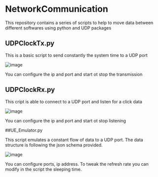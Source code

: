 # NetworkCommunication

This repository contains a series of scripts to help to move data between different softwares using python and UDP packages

## UDPClockTx.py

This is a basic script to send constantly the system time to a UDP port

![image](https://github.com/JuanObiJuan/NetworkCommunication/assets/1729541/39744ce0-fdf9-4a7d-8946-37ff6fe53be8)

You can configure the ip and port and start ot stop the transmission

## UDPClockRx.py

This cript is able to connect to a UDP port and listen for a click data

![image](https://github.com/JuanObiJuan/NetworkCommunication/assets/1729541/49ea61d0-19d2-465e-a9a6-5a3e9ba39aa2)

You can configure the ip and port and start ot stop listening

##UE_Emulator.py

This script emulates a constant flow of data to a UDP port. The data structure is following the json schema provided.

![image](https://github.com/JuanObiJuan/NetworkCommunication/assets/1729541/3d18dc2e-c8be-42ed-93f5-1c46125ee578)

You can configure ports, ip address. To tweak the refresh rate you can modify in the script the sleeping time.

